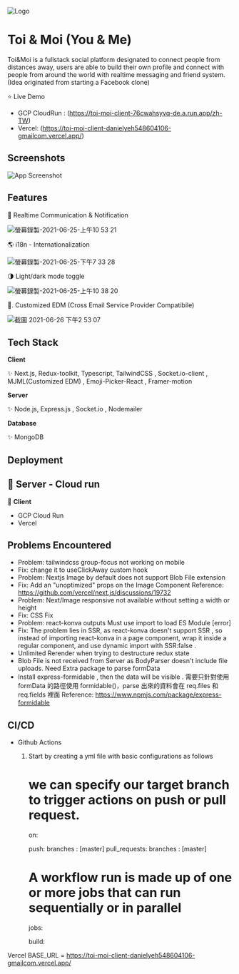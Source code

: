 ![Logo](https://ik.imagekit.io/4liibdxmxfn/images/users/user-peter548604106-cover-1624546491192_fBp5lDxtY)

# Toi & Moi (You & Me)

Toi&Moi is a fullstack social platform designated to connect people from distances away, users are able to build their own profile and connect with people from around the world with realtime messaging and friend system. (Idea originated from starting a Facebook clone)

⭐ Live Demo 
- GCP CloudRun : (https://toi-moi-client-76cwahsyvq-de.a.run.app/zh-TW)
- Vercel: (https://toi-moi-client-danielyeh548604106-gmailcom.vercel.app/)
## Screenshots

![App Screenshot](https://ik.imagekit.io/4liibdxmxfn/images/users/user-peter548604106-cover-1624548236774_5Z3g7HK3Qq)

## Features

📱 Realtime Communication & Notification

![螢幕錄製-2021-06-25-上午10 53 21](https://user-images.githubusercontent.com/61279365/123363915-147dac80-d5a6-11eb-99ec-b06e194dc3c8.gif)

🌎 i18n - Internationalization

![螢幕錄製-2021-06-25-下午7 33 28](https://user-images.githubusercontent.com/61279365/123419339-b0caa200-d5ec-11eb-9c5f-e40fd2788e84.gif)

🌗 Light/dark mode toggle

![螢幕錄製-2021-06-25-上午10 38 20](https://user-images.githubusercontent.com/61279365/123364070-5d356580-d5a6-11eb-9974-d3c3809458e7.gif)

📧. Customized EDM (Cross Email Service Provider Compatibile)

![截圖 2021-06-26 下午2 53 07](https://user-images.githubusercontent.com/61279365/123504865-5c77fe80-d68e-11eb-9bbd-2ff42768c952.png)

## Tech Stack

**Client**

✨ Next.js, Redux-toolkit, Typescript, TailwindCSS , Socket.io-client , MJML(Customized EDM) , Emoji-Picker-React , Framer-motion

**Server**

✨ Node.js, Express.js , Socket.io , Nodemailer

**Database**

✨ MongoDB

## Deployment

🌟 **Server - Cloud run**
- 

🌟 **Client**
- GCP Cloud Run 
- Vercel

## Problems Encountered

- Problem: tailwindcss group-focus not working on mobile
- Fix: change it to useClickAway custom hook
- Problem: Nextjs Image by default does not support Blob File extension
- Fix: Add an "unoptimized" props on the Image Component
  Reference: https://github.com/vercel/next.js/discussions/19732
- Problem: Next/Image responsive not available without setting a width or height
- Fix: CSS Fix
- Problem: react-konva outputs Must use import to load ES Module [error]
- Fix: The problem lies in SSR, as react-konva doesn't support SSR , so instead of importing react-konva in a page component, wrap it inside a regular component, and use dynamic import with SSR:false .
- Unlimited Rerender when trying to destructure redux state
- Blob File is not received from Server as BodyParser doesn't include file uploads. Need Extra package to parse formData
- Install express-formidable , then the data will be visible .
  需要只針對使用 formData 的路徑使用 formidable()，parse 出來的資料會在 req.files 和 req.fields 裡面
  Reference: https://www.npmjs.com/package/express-formidable

## CI/CD

- Github Actions

  1. Start by creating a yml file with basic configurations as follows

     # we can specify our target branch to trigger actions on push or pull request.

     on:

     push:
     branches : [master]
     pull_requests:
     branches : [master]

     # A workflow run is made up of one or more jobs that can run sequentially or in parallel

     jobs:

     build:

Vercel BASE_URL = https://toi-moi-client-danielyeh548604106-gmailcom.vercel.app/
